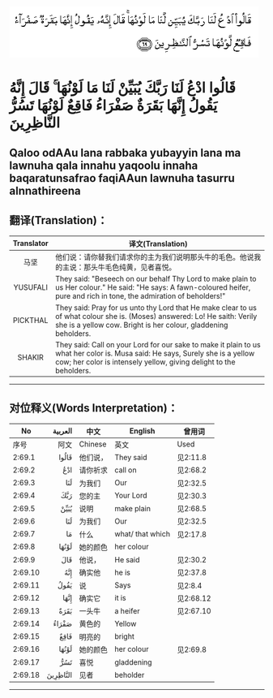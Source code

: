 ![002:069](images/002_069.gif)

#  قَالُوا ادْعُ لَنَا رَبَّكَ يُبَيِّنْ لَنَا مَا لَوْنُهَا ۚ قَالَ إِنَّهُ يَقُولُ إِنَّهَا بَقَرَةٌ صَفْرَاءُ فَاقِعٌ لَوْنُهَا تَسُرُّ النَّاظِرِينَ 

## Qaloo odAAu lana rabbaka yubayyin lana ma lawnuha qala innahu yaqoolu innaha baqaratunsafrao faqiAAun lawnuha tasurru alnnathireena

## 翻译(Translation)：

| Translator | 译文(Translation)                                            |
|:----------:| ------------------------------------------------------------ |
| 马坚       | 他们说：请你替我们请求你的主为我们说明那头牛的毛色。他说我的主说：那头牛毛色纯黄，见者喜悦。 |
| YUSUFALI   | They said: "Beseech on our behalf Thy Lord to make plain to us Her colour." He said: "He says: A fawn-coloured heifer, pure and rich in tone, the admiration of beholders!" |
| PICKTHAL   | They said: Pray for us unto thy Lord that He make clear to us of what colour she is. (Moses) answered: Lo! He saith: Verily she is a yellow cow. Bright is her colour, gladdening beholders. |
| SHAKIR     | They said: Call on your Lord for our sake to make it plain to us what her color is. Musa said: He says, Surely she is a yellow cow; her color is intensely yellow, giving delight to the beholders. |

---

## 对位释义(Words Interpretation)：

| No      |  العربية | 中文     | English          | 曾用词    |
| ------- | -------: | -------- | ---------------- | --------- |
| 序号    |     阿文 | Chinese  | 英文             | Used      |
| 2:69.1  |    قَالُوا | 他们说， | They said        | 见2:11.8  |
| 2:69.2  |      ادْعُ | 请你祈求 | call on          | 见2:68.2  |
| 2:69.3  |      لَنَا | 为我们   | Our              | 见2:32.5  |
| 2:69.4  |      رَبَّكَ | 您的主   | Your Lord        | 见2:30.3  |
| 2:69.5  |     يُبَيِّنْ | 说明     | make plain       | 见2:68.5  |
| 2:69.6  |      لَنَا | 为我们   | Our              | 见2:32.5  |
| 2:69.7  |       مَا | 什么     | what/ that which | 见2:17.8  |
| 2:69.8  |    لَوْنُهَا | 她的颜色 | her colour       |           |
| 2:69.9  |      قَالَ | 他说，   | He said          | 见2:30.2  |
| 2:69.10 |      إِنَّهُ | 确实他   | he is            | 见2:37.8  |
| 2:69.11 |     يَقُولُ | 说       | Says             | 见2:8.4   |
| 2:69.12 |     إِنَّهَا | 确实它   | it is            | 见2:68.12 |
| 2:69.13 |     بَقَرَةٌ | 一头牛   | a heifer         | 见2:67.10 |
| 2:69.14 |    صَفْرَاءُ | 黄色的   | Yellow           |           |
| 2:69.15 |     فَاقِعٌ | 明亮的   | bright           |           |
| 2:69.16 |    لَوْنُهَا | 她的颜色 | her colour       | 见2:69.8  |
| 2:69.17 |      تَسُرُّ | 喜悦     | gladdening       |           |
| 2:69.18 | النَّاظِرِينَ | 见者     | beholder         |           |

---
